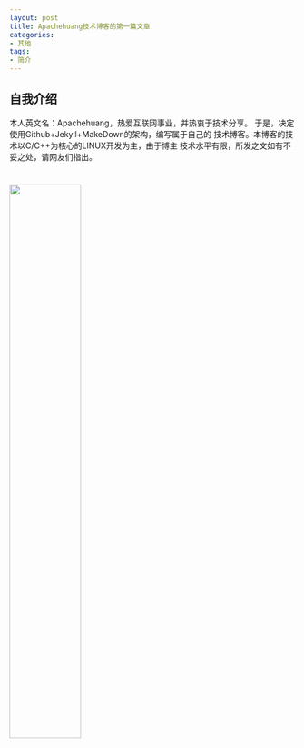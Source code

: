 ```yaml
---
layout: post
title: Apachehuang技术博客的第一篇文章
categories:
- 其他
tags:
- 简介
---
```


## **自我介绍**

  本人英文名：Apachehuang，热爱互联网事业，并热衷于技术分享。
于是，决定使用Github+Jekyll+MakeDown的架构，编写属于自己的
技术博客。本博客的技术以C/C++为核心的LINUX开发为主，由于博主
技术水平有限，所发之文如有不妥之处，请网友们指出。

#
<img src="http://i4.piimg.com/3c651a1b2538606f.jpg" style="width: 50%; height: 50%"/>
